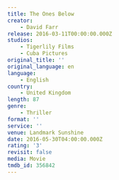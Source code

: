 ```yaml
---
title: The Ones Below
creator:
    - David Farr
release: 2016-03-11T00:00:00.000Z
studios:
    - Tigerlily Films
    - Cuba Pictures
original_title: ''
original_language: en
language:
    - English
country:
    - United Kingdom
length: 87
genre:
    - Thriller
format: ''
service: ''
venue: Landmark Sunshine
date: 2016-05-30T04:00:00.000Z
rating: '3'
revisit: false
media: Movie
tmdb_id: 356842
---
```



